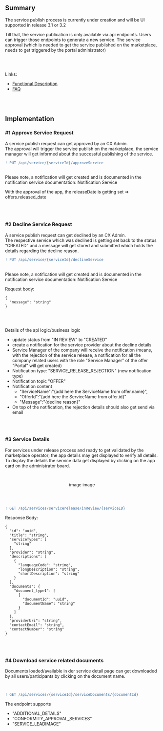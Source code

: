 ## Summary

The service publish process is currently under creation and will be UI supported in release 3.1 or 3.2

Till that, the service publication is only available via api endpoints. Users can trigger those endpoints to generate a new service. The service approval (which is needed to get the service published on the marketplace, needs to get triggered by the portal administrator)

<br>
<br>

Links:  

* [Functional Description]()  
* [FAQ](/docs/05.%20Service(s)/01.%20Service%20Release%20Process/02.%20FAQ.md)

<br>
<br>

## Implementation

### #1 Approve Service Request

A service publish request can get approved by an CX Admin.  
The approval will trigger the service publish on the marketplace, the service manager will get informed about the successful publishing of the service.
<br>

```diff
! PUT /api/service/{serviceId}/approveService
```

<br>
Please note, a notification will get created and is documented in the notification service documentation: Notification Service

<br>

With the approval of the app, the releaseDate is getting set => offers.released_date

<br>
<br>

### #2 Decline Service Request
A service publish request can get declined by an CX Admin.  
The respective service which was declined is getting set back to the status "CREATED" and a message will get stored and submitted which holds the details regarding the decline reason.
<br>

```diff
! PUT /api/service/{serviceId}/declineService
```

<br>
Please note, a notification will get created and is documented in the notification service documentation: Notification Service

<br>

Request body:
<br>

    {
      "message": "string"
    }

<br>
<br>

Details of the api logic/business logic

* update status from "IN REVIEW" to "CREATED"
* create a notification for the service provider about the decline details
* Service Manager of the company will receive the notification (means, with the rejection of the service release, a notification for all the company related users with the role "Service Manager" of the offer "Portal" will get created)
* Notification type: "SERVICE_RELEASE_REJECTION" (new notification type)
* Notification topic "OFFER"
* Notification content
  * "ServiceName":"{add here the ServiceName from offer.name}",
  * "OfferId":"{add here the ServiceName from offer.id}"
  * "Message":"{decline reason}"
* On top of the notification, the rejection details should also get send via email

<br>
<br>

### #3 Service Details

For services under release process and ready to get validated by the marketplace operator; the app details may get displayed to verify all details.
To display the details the service data get displayed by clicking on the app card on the administrator board.

<br>

<p align="center">
image image
</p>

<br>

<br>

```diff
! GET /api/services/servicerelease/inReview/{serviceID}
```

Response Body:
<br>

    {
      "id": "uuid",
      "title": "string",
      "serviceTypes": [
        "string"
      ],
      "provider": "string",
      "descriptions": [
        {
          "languageCode": "string",
          "longDescription": "string",
          "shortDescription": "string"
        }
      ],
      "documents": {
        "document_type1": [
          {
            "documentId": "uuid",
            "documentName": "string"
          }
        ]
      },
      "providerUri": "string",
      "contactEmail": "string",
      "contactNumber": "string"
    }

<br>
<br>

### #4 Download service related documents

Documents loaded/available in der service detail page can get downloaded by all users/participants by clicking on the document name.

<br>

```diff
! GET /api/services/{serviceId}/serviceDocuments/{documentId}
```

The endpoint supports

* "ADDITIONAL_DETAILS"
* "CONFORMITY_APPROVAL_SERVICES"
* "SERVICE_LEADIMAGE"

<br>
<br>
